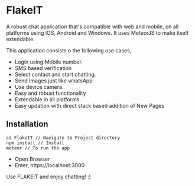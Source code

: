 # FlakeIT
A robust chat application that's compatible with web and mobile, on all platforms using iOS, Android and Windows. It uses MeteorJS to make itself extendable.

This application consists o the following use cases,
- Login using Mobile number.
- SMS based verification
- Select contact and start chatting.
- Send Images just like whatsApp
- Use device camera.
- Easy and robust functionality
- Extendable in all platforms.
- Easy updation with direct stack based addition of New Pages

## Installation
```
cd FlakeIT // Navigate to Project directory
npm install // Install 
meteor // To run the app
```
- Open Browser
- Enter, https://localhost:3000

Use FLAKEIT and enjoy chatting! :)
